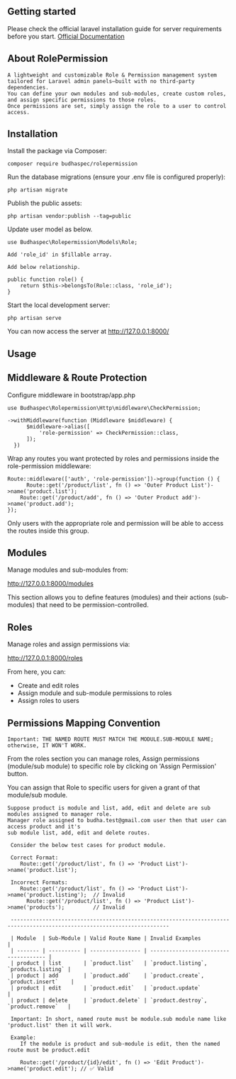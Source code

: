 ## Getting started

Please check the official laravel installation guide for server requirements before you start. [Official Documentation](https://laravel.com/docs/11.x/installation)

## About RolePermission
	A lightweight and customizable Role & Permission management system tailored for Laravel admin panels—built with no third-party dependencies.
	You can define your own modules and sub-modules, create custom roles, and assign specific permissions to those roles.
	Once permissions are set, simply assign the role to a user to control access.

## Installation

Install the package via Composer:

```
composer require budhaspec/rolepermission
```

Run the database migrations (ensure your .env file is configured properly):

```
php artisan migrate
```

Publish the public assets:

```
php artisan vendor:publish --tag=public
```

Update user model as below.

```
use Budhaspec\Rolepermission\Models\Role;

Add 'role_id' in $fillable array.

Add below relationship.

public function role() {
    return $this->belongsTo(Role::class, 'role_id');
}
```

Start the local development server:

```
php artisan serve
```

You can now access the server at http://127.0.0.1:8000/

## Usage

## Middleware & Route Protection

Configure middleware in bootstrap/app.php

```
use Budhaspec\Rolepermission\Http\middleware\CheckPermission;

->withMiddleware(function (Middleware $middleware) {
      $middleware->alias([
          'role-permission' => CheckPermission::class,
      ]);
  })
```

Wrap any routes you want protected by roles and permissions inside the role-permission middleware:

```
Route::middleware(['auth', 'role-permission'])->group(function () {
	  Route::get('/product/list', fn () => 'Outer Product List')->name('product.list');
    Route::get('/product/add', fn () => 'Outer Product add')->name('product.add');
});
```

Only users with the appropriate role and permission will be able to access the routes inside this group.

## Modules

Manage modules and sub-modules from:

http://127.0.0.1:8000/modules

This section allows you to define features (modules) and their actions (sub-modules) that need to be permission-controlled.

## Roles

Manage roles and assign permissions via:

http://127.0.0.1:8000/roles

From here, you can:
  - Create and edit roles
  - Assign module and sub-module permissions to roles
  - Assign roles to users

## Permissions Mapping Convention

```
Important: THE NAMED ROUTE MUST MATCH THE MODULE.SUB-MODULE NAME; otherwise, IT WON'T WORK.
```

From the roles section you can manage roles, Assign permissions (module/sub module) to specific role by clicking on 'Assign Permission' button.  

You can assign that Role to specific users for given a grant of that module/sub module.

```
Suppose product is module and list, add, edit and delete are sub modules assigned to manager role.
Manager role assigned to budha.test@gmail.com user then that user can access product and it's
sub module list, add, edit and delete routes.

 Consider the below test cases for product module.

 Correct Format:
 	Route::get('/product/list', fn () => 'Product List')->name('product.list');

 Incorrect Formats:
  	Route::get('/product/list', fn () => 'Product List')->name('product.listing');  // Invalid
	  Route::get('/product/list', fn () => 'Product List')->name('products');         // Invalid

 ------------------------------------------------------------------------------------------------------------------------

 | Module  | Sub-Module | Valid Route Name | Invalid Examples                      |
 | ------- | ---------- | ---------------- | ------------------------------------- |
 | product | list       | `product.list`   | `product.listing`, `products.listing` |
 | product | add        | `product.add`    | `product.create`, `product.insert`    |
 | product | edit       | `product.edit`   | `product.update`                      |
 | product | delete     | `product.delete` | `product.destroy`, `product.remove`   |

 Important: In short, named route must be module.sub module name like 'product.list' then it will work.

 Example:
	If the module is product and sub-module is edit, then the named route must be product.edit

	Route::get('/product/{id}/edit', fn () => 'Edit Product')->name('product.edit'); // ✅ Valid
```